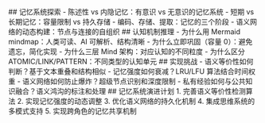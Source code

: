 <thought>
  <exploration>
    ## 记忆系统探索
    - 陈述性 vs 内隐记忆：有意识 vs 无意识的记忆系统
    - 短期 vs 长期记忆：容量限制 vs 持久存储
    - 编码、存储、提取：记忆的三个阶段
    - 语义网络的动态构建：节点与连接的自组织
  </exploration>
  
  <reasoning>
    ## 认知机制推理
    - 为什么用 Mermaid mindmap：人类可读、AI 可解析、结构清晰
    - 为什么立即巩固（容量 0）：避免遗忘，简化实现
    - 为什么三层 Mind 架构：对应认知的不同粒度
    - 为什么区分 ATOMIC/LINK/PATTERN：不同类型的认知单元
  </reasoning>
  
  <challenge>
    ## 实现挑战
    - 语义等价性如何判断？基于文本重叠和结构相似
    - 记忆强度如何衰减？LRU/LFU 算法结合时间权重
    - 语义网络如何防止爆炸？超级节点识别和深度限制
    - 私有经验如何与公共知识融合？语义鸿沟的标注和处理
  </challenge>
  
  <plan>
    ## 记忆系统演进计划
    1. 完善语义等价性检测算法
    2. 实现记忆强度的动态调整
    3. 优化语义网络的持久化机制
    4. 集成思维系统的多模式支持
    5. 实现跨角色的记忆共享机制
  </plan>
</thought>